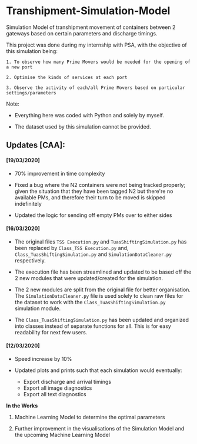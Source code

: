 # Transhipment-Simulation-Model
Simulation Model of transhipment movement of containers between 2 gateways based on certain parameters and discharge timings. 

This project was done during my internship with PSA, with the objective of this simulation being:
    
    1. To observe how many Prime Movers would be needed for the opening of a new port
    
    2. Optimise the kinds of services at each port
    
    3. Observe the activity of each/all Prime Movers based on particular settings/parameters
    
Note:

- Everything here was coded with Python and solely by myself. 

- The dataset used by this simulation cannot be provided.

## Updates [CAA]:

#### [19/03/2020]
- 70% improvement in time complexity

- Fixed a bug where the N2 containers were not being tracked properly; given the situation that they have been tagged N2 but there're no available PMs, and therefore their turn to be moved is skipped indefinitely

- Updated the logic for sending off empty PMs over to either sides

#### [16/03/2020]
- The original files `TSS Execution.py` and `TuasShiftingSimulation.py` has been replaced by `Class_TSS Execution.py` and, `Class_TuasShiftingSimulation.py` and `SimulationDataCleaner.py` respectively. 

- The execution file has been streamlined and updated to be based off the 2 new modules that were updated/created for the simulation.

- The 2 new modules are split from the original file for better organisation. The `SimulationDataCleaner.py` file is used solely to clean raw files for the dataset to work with the `Class_TuasShiftingSimulation.py` simulation module.

- The `Class_TuasShiftingSimulation.py` has been updated and organized into classes instead of separate functions for all. This is for easy readability for next few users. 

#### [12/03/2020]
- Speed increase by 10%

- Updated plots and prints such that each simulation would eventually:
    - Export discharge and arrival timings
    - Export all image diagnostics
    - Export all text diagnostics

**In the Works**

1. Machine Learning Model to determine the optimal parameters
    
2. Further improvement in the visualisations of the Simulation Model and the upcoming Machine Learning Model
